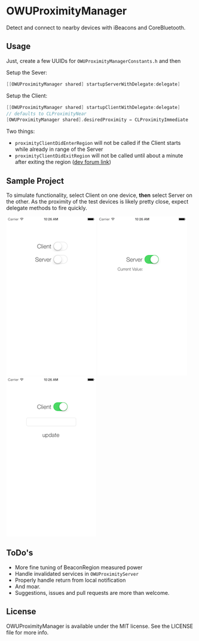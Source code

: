 # OWUProximityManager

Detect and connect to nearby devices with iBeacons and CoreBluetooth.

## Usage
Just, create a few UUIDs for `OWUProximityManagerConstants.h` and then

Setup the Sever:
``` objective-c
[[OWUProximityManager shared] startupServerWithDelegate:delegate]
```
Setup the Client:
``` objective-c
[[OWUProximityManager shared] startupClientWithDelegate:delegate]
// defaults to CLProximityNear
[OWUProximityManager shared].desiredProximity = CLProximityImmediate
```
Two things:
- `proximityClientDidEnterRegion` will not be called if the Client starts while already in range of the Server
- `proximityClientDidExitRegion` will not be called until about a minute after exiting the region ([dev forum link](https://devforums.apple.com/message/898335#898335))

## Sample Project

To simulate functionality, select Client on one device, **then** select Server on the other. As the proximity of the test devices is likely pretty close, expect delegate methods to fire quickly.

![home](Screenshots/home.png) ![server](Screenshots/server.png) ![client](Screenshots/client.png)

## ToDo's
- More fine tuning of BeaconRegion measured power
- Handle invalidated services in `OWUProximityServer`
- Properly handle return from local notification
- And moar.
- Suggestions, issues and pull requests are more than welcome.

## License
OWUProximityManager is available under the MIT license. See the LICENSE file for more info.

